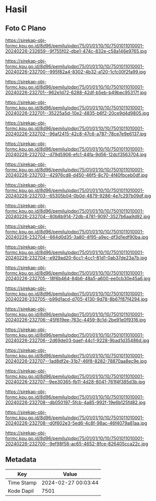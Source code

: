 # Hasil

## Foto C Plano

https://sirekap-obj-formc.kpu.go.id/8d96/pemilu/pdpr/75/01/01/10/10/7501011010001-20240226-232659--9f755f02-dbe1-474c-832e-c58a146e9765.jpg

https://sirekap-obj-formc.kpu.go.id/8d96/pemilu/pdpr/75/01/01/10/10/7501011010001-20240226-232700--995f82a4-8302-4b32-a120-1cfc00f2fa99.jpg

https://sirekap-obj-formc.kpu.go.id/8d96/pemilu/pdpr/75/01/01/10/10/7501011010001-20240226-232701--962e1d72-6288-42df-b5eb-b49bec95317f.jpg

https://sirekap-obj-formc.kpu.go.id/8d96/pemilu/pdpr/75/01/01/10/10/7501011010001-20240226-232701--35225a5d-10e2-4835-b6f2-20ce9d4d9805.jpg

https://sirekap-obj-formc.kpu.go.id/8d96/pemilu/pdpr/75/01/01/10/10/7501011010001-20240226-232702--96af2415-42c8-47c6-a787-78ce7e9e6137.jpg

https://sirekap-obj-formc.kpu.go.id/8d96/pemilu/pdpr/75/01/01/10/10/7501011010001-20240226-232702--d79d5906-efc1-44fa-9d56-12dcf3563704.jpg

https://sirekap-obj-formc.kpu.go.id/8d96/pemilu/pdpr/75/01/01/10/10/7501011010001-20240226-232703--42976cd8-d450-46f5-8c70-4f40fbceb0df.jpg

https://sirekap-obj-formc.kpu.go.id/8d96/pemilu/pdpr/75/01/01/10/10/7501011010001-20240226-232703--65305b04-0b0d-4879-9286-4e7c297b09df.jpg

https://sirekap-obj-formc.kpu.go.id/8d96/pemilu/pdpr/75/01/01/10/10/7501011010001-20240226-232704--80b8b914-72db-4781-9097-3527b6aa9d92.jpg

https://sirekap-obj-formc.kpu.go.id/8d96/pemilu/pdpr/75/01/01/10/10/7501011010001-20240226-232704--664d0d35-3a80-4f95-a9ec-df3d1edf90ba.jpg

https://sirekap-obj-formc.kpu.go.id/8d96/pemilu/pdpr/75/01/01/10/10/7501011010001-20240226-232704--e929ad20-6cc1-4cc1-81d1-0ab37de23a7b.jpg

https://sirekap-obj-formc.kpu.go.id/8d96/pemilu/pdpr/75/01/01/10/10/7501011010001-20240226-232705--18f6b464-84b6-48a5-a600-ee0cb30e45a6.jpg

https://sirekap-obj-formc.kpu.go.id/8d96/pemilu/pdpr/75/01/01/10/10/7501011010001-20240226-232705--b99d1acd-d705-4130-9d78-8b67f87f4294.jpg

https://sirekap-obj-formc.kpu.go.id/8d96/pemilu/pdpr/75/01/01/10/10/7501011010001-20240226-232706--45f619ee-763c-4459-8c1d-2be91e0f9316.jpg

https://sirekap-obj-formc.kpu.go.id/8d96/pemilu/pdpr/75/01/01/10/10/7501011010001-20240226-232706--2d69de03-baef-44c1-9228-9bad1d35486d.jpg

https://sirekap-obj-formc.kpu.go.id/8d96/pemilu/pdpr/75/01/01/10/10/7501011010001-20240226-232707--1ad8df2e-31b7-46f8-8282-78870aa8ec9e.jpg

https://sirekap-obj-formc.kpu.go.id/8d96/pemilu/pdpr/75/01/01/10/10/7501011010001-20240226-232707--9ee30365-fb11-4d28-8041-761f4f385d3b.jpg

https://sirekap-obj-formc.kpu.go.id/8d96/pemilu/pdpr/75/01/01/10/10/7501011010001-20240226-232708--db050197-5fcb-4a85-992f-19e6b125fd82.jpg

https://sirekap-obj-formc.kpu.go.id/8d96/pemilu/pdpr/75/01/01/10/10/7501011010001-20240226-232708--d0f602e3-5ed6-4c8f-98ac-46f4079a81aa.jpg

https://sirekap-obj-formc.kpu.go.id/8d96/pemilu/pdpr/75/01/01/10/10/7501011010001-20240226-232700--9ef98f58-ac65-4652-8fce-826405cca22c.jpg


## Metadata

| Key        | Value               |
| ---------- | ------------------- |
| Time Stamp | 2024-02-27 00:03:44 |
| Kode Dapil | 7501                |



